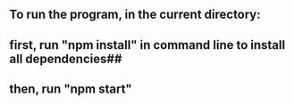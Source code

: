 ## To run the program, in the current directory: ##
## first, run "npm install" in command line to install all dependencies##
## then, run "npm start" ##